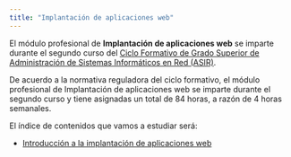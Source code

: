 ```yaml
---
title: "Implantación de aplicaciones web"
---
```


El módulo profesional de **Implantación de aplicaciones web** se imparte durante el segundo curso del [Ciclo Formativo de Grado Superior de Administración de Sistemas Informáticos en Red (ASIR)](http://www.aapri.es/curriculo/fp/asir).

De acuerdo a la normativa reguladora del ciclo formativo, el módulo profesional de Implantación de aplicaciones web se imparte durante el segundo curso y tiene asignadas un total de 84 horas, a razón de 4 horas semanales.

El índice de contenidos que vamos a estudiar será:

* [Introducción a la implantación de aplicaciones web](u01)

<!--
* [Implantación de aplicaciones web PHP](u02)
* [Implantación de aplicaciones web Python](u03)
* [Despliegue de aplicaciones web Java](u04)
* [Introducción a la integración continúa y despliegue continuo](u05)
* [Despliegue de aplicaciones web con contenedores. Docker](u06)

-->

